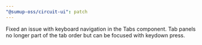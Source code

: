 ```yaml
---
"@sumup-oss/circuit-ui": patch
---
```


Fixed an issue with keyboard navigation in the Tabs component. Tab panels no longer part of the tab order but can be focused with keydown press.
